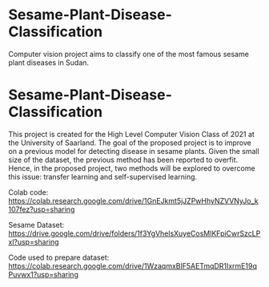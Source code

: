 # Sesame-Plant-Disease-Classification
Computer vision project aims to classify one of the most famous sesame plant diseases in Sudan.

# Sesame-Plant-Disease-Classification
This project is created for the High Level Computer Vision Class of 2021 at the University of Saarland. The goal of the proposed project is to improve on a previous model for detecting disease in sesame plants. Given the small size of the dataset, the previous method has been reported to overfit. Hence, in the proposed project, two methods will be explored to overcome this issue: transfer learning and self-supervised learning.


Colab code:
https://colab.research.google.com/drive/1GnEJkmt5jJZPwHhyNZVVNyJo_k107fez?usp=sharing

Sesame Dataset:
https://drive.google.com/drive/folders/1f3YgVhelsXuyeCosMlKFpiCwrSzcLPxl?usp=sharing

Code used to prepare dataset:
https://colab.research.google.com/drive/1WzaqmxBlF5AETmqDR1IxrmE19qPuvwx1?usp=sharing
